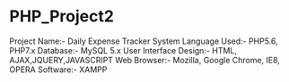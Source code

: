 # PHP_Project2
Project Name:-	Daily Expense Tracker System
Language Used:-	PHP5.6, PHP7.x
Database:-	MySQL 5.x
User Interface Design:-	HTML, AJAX,JQUERY,JAVASCRIPT
Web Browser:-	Mozilla, Google Chrome, IE8, OPERA
Software:-	XAMPP 

